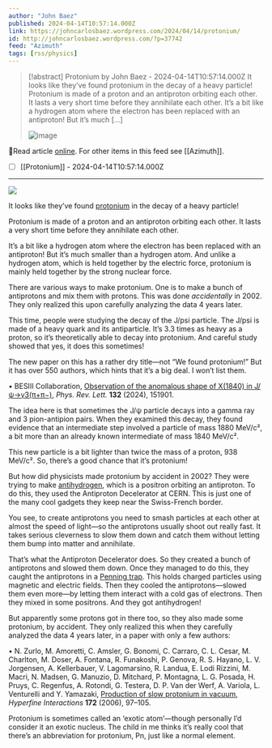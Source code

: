```yaml
---
author: "John Baez"
published: 2024-04-14T10:57:14.000Z
link: https://johncarlosbaez.wordpress.com/2024/04/14/protonium/
id: http://johncarlosbaez.wordpress.com/?p=37742
feed: "Azimuth"
tags: [rss/physics]
---
```

> [!abstract] Protonium by John Baez - 2024-04-14T10:57:14.000Z
> It looks like they’ve found protonium in the decay of a heavy particle! Protonium is made of a proton and an antiproton orbiting each other. It lasts a very short time before they annihilate each other. It’s a bit like a hydrogen atom where the electron has been replaced with an antiproton! But it’s much […]
>
> ![image](https://johncarlosbaez.files.wordpress.com/2024/04/protonium.jpg)

🔗Read article [online](https://johncarlosbaez.wordpress.com/2024/04/14/protonium/). For other items in this feed see [[Azimuth]].

- [ ] [[Protonium]] - 2024-04-14T10:57:14.000Z
- - -
[![](http:math.ucr.edu/home/baez/physical/protonium.jpg)](https://en.wikipedia.org/wiki/Protonium)

It looks like they’ve found [protonium](https://en.wikipedia.org/wiki/Protonium) in the decay of a heavy particle!

Protonium is made of a proton and an antiproton orbiting each other. It lasts a very short time before they annihilate each other.

It’s a bit like a hydrogen atom where the electron has been replaced with an antiproton! But it’s much smaller than a hydrogen atom. And unlike a hydrogen atom, which is held together by the electric force, protonium is mainly held together by the strong nuclear force.

There are various ways to make protonium. One is to make a bunch of antiprotons and mix them with protons. This was done _accidentally_ in 2002. They only realized this upon carefully analyzing the data 4 years later.

This time, people were studying the decay of the J/psi particle. The J/psi is made of a heavy quark and its antiparticle. It’s 3.3 times as heavy as a proton, so it’s theoretically able to decay into protonium. And careful study showed that yes, it does this sometimes!

The new paper on this has a rather dry title—not “We found protonium!” But it has over 550 authors, which hints that it’s a big deal. I won’t list them.

• BESIII Collaboration, [Observation of the anomalous shape of X(1840) in J/ψ→γ3(π+π−)](https://arxiv.org/abs/2310.17937), _Phys. Rev. Lett._ **132** (2024), 151901.

The idea here is that sometimes the J/ψ particle decays into a gamma ray and 3 pion-antipion pairs. When they examined this decay, they found evidence that an intermediate step involved a particle of mass 1880 MeV/c², a bit more than an already known intermediate of mass 1840 MeV/c².

This new particle is a bit lighter than twice the mass of a proton, 938 MeV/c². So, there’s a good chance that it’s protonium!

But how did physicists made protonium by accident in 2002? They were trying to make [antihydrogen](https://en.wikipedia.org/wiki/Antihydrogen), which is a positron orbiting an antiproton. To do this, they used the Antiproton Decelerator at CERN. This is just one of the many cool gadgets they keep near the Swiss-French border.

You see, to create antiprotons you need to smash particles at each other at almost the speed of light—so the antiprotons usually shoot out really fast. It takes serious cleverness to slow them down and catch them without letting them bump into matter and annihilate.

That’s what the Antiproton Decelerator does. So they created a bunch of antiprotons and slowed them down. Once they managed to do this, they caught the antiprotons in a [Penning trap](https://en.wikipedia.org/wiki/Penning_trap). This holds charged particles using magnetic and electric fields. Then they cooled the antiprotons—slowed them even more—by letting them interact with a cold gas of electrons. Then they mixed in some positrons. And they got antihydrogen!

But apparently some protons got in there too, so they also made some protonium, by accident. They only realized this when they carefully analyzed the data 4 years later, in a paper with only a few authors:

• N. Zurlo, M. Amoretti, C. Amsler, G. Bonomi, C. Carraro, C. L. Cesar, M. Charlton, M. Doser, A. Fontana, R. Funakoshi, P. Genova, R. S. Hayano, L. V. Jorgensen, A. Kellerbauer, V. Lagomarsino, R. Landua, E. Lodi Rizzini, M. Macri, N. Madsen, G. Manuzio, D. Mitchard, P. Montagna, L. G. Posada, H. Pruys, C. Regenfus, A. Rotondi, G. Testera, D. P. Van der Werf, A. Variola, L. Venturelli and Y. Yamazaki, [Production of slow protonium in vacuum](http://arxiv.org/abs/0801.3193), _Hyperfine Interactions_ **172** (2006), 97–105.

Protonium is sometimes called an ‘exotic atom’—though personally I’d consider it an exotic nucleus. The child in me thinks it’s really cool that there’s an abbreviation for protonium, Pn, just like a normal element.
